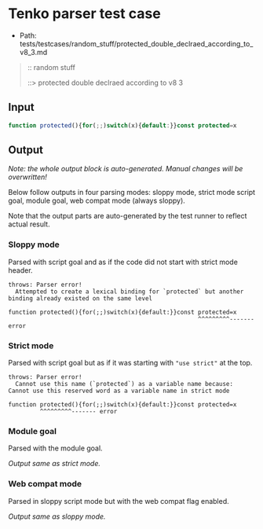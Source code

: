 # Tenko parser test case

- Path: tests/testcases/random_stuff/protected_double_declraed_according_to_v8_3.md

> :: random stuff
>
> ::> protected double declraed according to v8 3

## Input

`````js
function protected(){for(;;)switch(x){default:}}const protected=x
`````

## Output

_Note: the whole output block is auto-generated. Manual changes will be overwritten!_

Below follow outputs in four parsing modes: sloppy mode, strict mode script goal, module goal, web compat mode (always sloppy).

Note that the output parts are auto-generated by the test runner to reflect actual result.

### Sloppy mode

Parsed with script goal and as if the code did not start with strict mode header.

`````
throws: Parser error!
  Attempted to create a lexical binding for `protected` but another binding already existed on the same level

function protected(){for(;;)switch(x){default:}}const protected=x
                                                      ^^^^^^^^^------- error
`````

### Strict mode

Parsed with script goal but as if it was starting with `"use strict"` at the top.

`````
throws: Parser error!
  Cannot use this name (`protected`) as a variable name because: Cannot use this reserved word as a variable name in strict mode

function protected(){for(;;)switch(x){default:}}const protected=x
         ^^^^^^^^^------- error
`````


### Module goal

Parsed with the module goal.

_Output same as strict mode._

### Web compat mode

Parsed in sloppy script mode but with the web compat flag enabled.

_Output same as sloppy mode._
